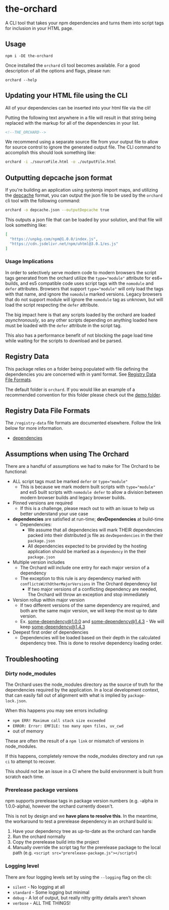 # the-orchard

A CLI tool that takes your npm dependencies and turns them into script tags for inclusion in your HTML page.

## Usage

```npm i -DE the-orchard```

Once installed the `orchard` cli tool becomes available. For a good description of all the options and flags, please run:

```orchard --help```

## Updating your HTML file using the CLI

All of your dependencies can be inserted into your html file via the cli!

Putting the following text anywhere in a file will result in that string being replaced with the markup for all of the dependencies in your list.

```html
<!--THE_ORCHARD-->
```

We recommend using a separate source file from your output file to allow for source control to ignore the generated output file. The CLI command to accomplish this should look something like:

```bash
orchard -i ./sourceFile.html -o ./outputFile.html
```

## Outputting depcache json format

If you're building an application using systemjs import maps, and utilizing the [depcache](https://github.com/guybedford/import-maps-extensions#depcache) format, you can output the json file to be used by the `orchard` cli tool with the following command:

```bash
orchard -o depcache.json --outputDepcache true
```

This outputs a json file that can be loaded by your solution, and that file will look something like:
```json
[
  "https://unpkg.com/npm@1.0.0/index.js",
  "https://cdn.jsdelivr.net/npm/uhtml@3.0.1/es.js"
]
```

### Usage Implications

In order to selectively serve modern code to modern browsers the script tags generated from the orchard utilize the `type="module"` attribute for es6+ builds, and es5 compatible code uses script tags with the `nomodule` and `defer` attributes.
Browsers that support `type="module"` will only load the tags with that name, and ignore the `nomodule` marked versions.
Legacy browsers that do not support module will ignore the `nomodule` tag as unknown, but will load the script respecting the `defer` attribute.

The big impact here is that any scripts loaded by the orchard are loaded *asynchronously*, so any other scripts depending on anything loaded here must be loaded with the `defer` attribute in the script tag.

This also has a performance benefit of not blocking the page load time while waiting for the scripts to download and be parsed.

## Registry Data

This package relies on a folder being populated with file defining the dependencies you are concerned with in yaml format. See [Registry Data File Formats](#registry-data-file-formats).

The default folder is `orchard`. If you would like an example of a recommended convention for this folder please check out the [demo folder](demo/orchard).

## Registry Data File Formats

The `/registry-data` file formats are documented elsewhere. Follow the link below for more information.

- [dependencies](docs/README.md#dependency-file-format)

## Assumptions when using The Orchard

There are a handful of assumptions we had to make for The Orchard to be functional:

- ALL script tags must be marked `defer` or `type="module"`
  - This is because we mark modern built scripts with `type="module"` and es5 built scripts with `nomodule defer` to allow a division between modern browser builds and legacy browser builds.
- Pinned versions are required
  - If this is a challenge, please reach out to with an issue to help us better understand your use case
- **dependencies** are satisfied at run-time; **devDependencies** at build-time
  - Dependencies:
    - We assume that all dependencies will mark THEIR dependencies packed into their distributed js file as `devDependencies` in the their `package.json`
    - All dependencies expected to be provided by the hosting application should be marked as a `dependency` in the their `package.json`
- Multiple version includes
  - The Orchard will include one entry for each major version of a dependency
  - The exception to this rule is any dependency marked with `conflictsWithOtherMajorVersions` in The Orchard dependency list
    - If two major versions of a conflicting dependency are needed, The Orchard will throw an exception and stop immediately
- Version rollup within major version
  - If two different versions of the same dependency are required, and both are the same major version, we will keep the most up to date version.
  - Ex. some-dependency@1.0.0 and some-dependency@1.4.3 - We will keep some-dependency@1.4.3
- Deepest first order of dependencies
  - Dependencies will be loaded based on their depth in the calculated dependency tree. This is done to resolve dependency loading order.

## Troubleshooting

### Dirty node_modules

The Orchard uses the node_modules directory as the source of truth for
the dependencies required by the application. In a local development context,
that can easily fall out of alignment with what is implied by
`package-lock.json`.

When this happens you may see errors including:

- `npm ERR! Maximum call stack size exceeded`
- `ERROR: Error: EMFILE: too many open files, uv_cwd`
- out of memory

These are often the result of a `npm link` or mismatch of versions in
node_modules.

If this happens, completely remove the node_modules directory and run `npm ci`
to attempt to recover.

This should not be an issue in a CI where the build environment is built from
scratch each time.

### Prerelease package versions

npm supports prerelease tags in package version numbers (e.g. -alpha in
1.0.0-alpha), however the orchard currently doesn't.

This is not by design and we **have plans to resolve this**.
In the meantime, the workaround to test a prerelease dependency in an
orchard build is:

1. Have your dependency tree as up-to-date as the orchard can handle
1. Run the orchard normally
1. Copy the prerelease build into the project
1. Manually override the script tag for the prerelease package to the local path
(e.g. `<script src="prerelease-package.js"></script>`)

### Logging level

There are four logging levels set by using the `--logging` flag on the cli:

- `silent` - No logging at all
- `standard` - Some logging but minimal
- `debug` - A lot of output, but really nitty gritty details aren't shown
- `verbose` - ALL THE THINGS!
